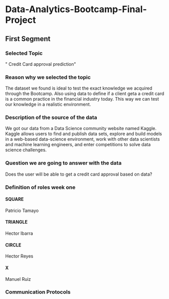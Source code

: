# Data-Analytics-Bootcamp-Final-Project

## First Segment

### Selected Topic
" Credit Card approval prediction"

### Reason why we selected the topic
The dataset we found is ideal to test the exact knowledge we acquired through the Bootcamp. Also using data to define if a client geta a credit card is a common practice in the financial industry today. This way we can test our knowledge in a realistic environment.


### Description of the source of the data
We got our data from a Data Science community website named Kaggle. Kaggle allows users to find and publish data sets, explore and build models in a web-based data-science environment, work with other data scientists and machine learning engineers, and enter competitions to solve data science challenges.

### Question we are going to answer with the data
Does the user will be able to get a credit card approval based on data?

### Definition of roles week one

#### SQUARE
Patricio Tamayo
#### TRIANGLE
Hector Ibarra
#### CIRCLE
Hector Reyes
#### X
Manuel Ruiz

### Communication Protocols

